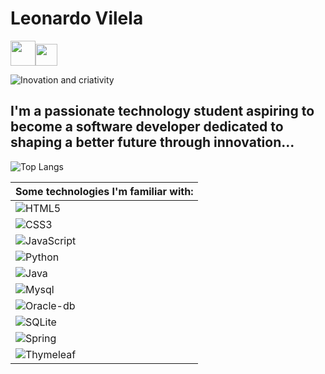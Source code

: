 # Leonardo Vilela  

 [<img widht="30" height="40" src="https://static.vecteezy.com/system/resources/previews/018/930/584/original/linkedin-logo-linkedin-icon-transparent-free-png.png">](https://www.linkedin.com/in/leonardo-vilela32/)[<img widht="25" height="35" src="https://gifs.eco.br/wp-content/uploads/2023/07/imagens-de-simbolo-email-png-19.png">](alvesvilelaster@gmail.com)

<picture>
 <source media="(prefers-color-scheme: dark)" srcset="https://img.freepik.com/free-vector/realistic-technology-background_52683-73672.jpg?w=400&t=st=1694460927~exp=1694461527~hmac=eaaf71f9dc4164d07d5f0024b81f0c5f427020f0c79b1feb51b52f7a80f0620a">
 <source media="(prefers-color-scheme: light)" srcset="https://img.freepik.com/free-vector/realistic-technology-background_52683-73672.jpg?w=400&t=st=1694460927~exp=1694461527~hmac=eaaf71f9dc4164d07d5f0024b81f0c5f427020f0c79b1feb51b52f7a80f0620a">
 <img alt="Inovation and criativity" src="https://img.freepik.com/free-vector/realistic-technology-background_52683-73672.jpg?w=400&t=st=1694460927~exp=1694461527~hmac=eaaf71f9dc4164d07d5f0024b81f0c5f427020f0c79b1feb51b52f7a80f0620a">
</picture>

## I'm a passionate technology student aspiring to become a software developer dedicated to shaping a better future through innovation...  

![Top Langs](https://github-readme-stats-git-masterrstaa-rickstaa.vercel.app/api/top-langs/?username=leo-vilelela&bg_color=000&border_color=30A3DC&title_color=F99FFFF&text_color=FFF)

|Some technologies I'm familiar with:|
|-----------------------------|
|![HTML5](https://img.shields.io/badge/HTML5-000?style=for-the-badge&logo=html5)|
|![CSS3](https://img.shields.io/badge/CSS3-000?style=for-the-badge&logo=css3)|
|![JavaScript](https://img.shields.io/badge/JavaScript-000?style=for-the-badge&logo=javaScript)|
|![Python](https://img.shields.io/badge/Python-000?style=for-the-badge&logo=python)|
|![Java](https://img.shields.io/badge/Java-000?style=for-the-badge&logo=oracle)|
|![Mysql](https://img.shields.io/badge/Mysql-000?style=for-the-badge&logo=mysql)|
|![Oracle-db](https://img.shields.io/badge/Oracle_DB-000?style=for-the-badge&logo=oracle)|
|![SQLite](https://img.shields.io/badge/SQLite-000?style=for-the-badge&logo=sqlite)|
|![Spring](https://img.shields.io/badge/Spring-000?style=for-the-badge&logo=spring)|
|![Thymeleaf](https://img.shields.io/badge/Thymeleaf-000?style=for-the-badge&logo=thymeleaf)|
          
             
